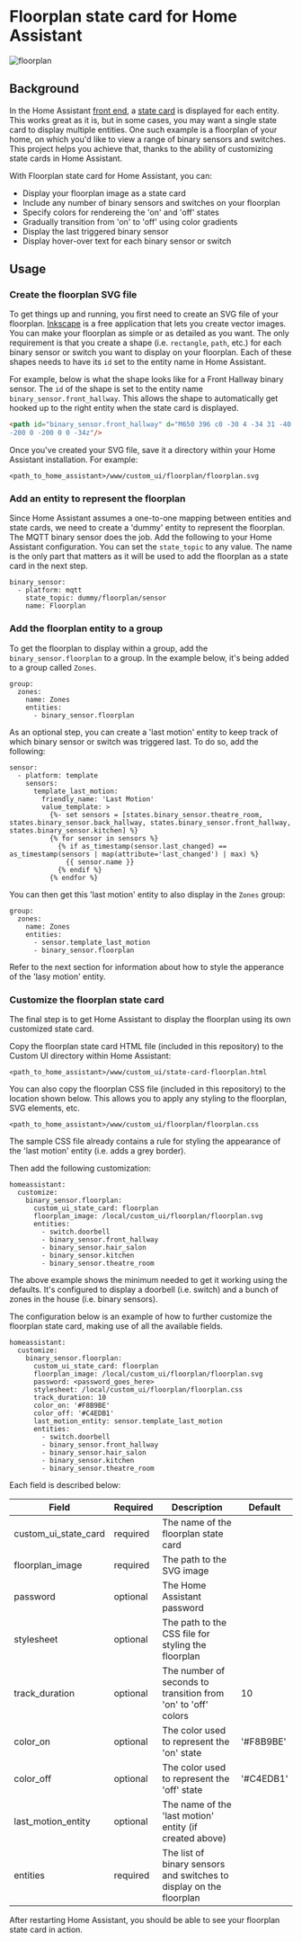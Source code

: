 # Floorplan state card for Home Assistant

![floorplan](https://cloud.githubusercontent.com/assets/2073827/25836731/868fed80-34cc-11e7-9f1a-7ec1619d2d2a.png)

## Background

In the Home Assistant [front end](https://home-assistant.io/docs/frontend/), a [state card](https://home-assistant.io/developers/frontend_add_card/) is displayed for each entity. This works great as it is, but in some cases, you may want a single state card to display multiple entities. One such example is a floorplan of your home, on which you'd like to view a range of binary sensors and switches. This project helps you achieve that, thanks to the ability of customizing state cards in Home Assistant.

With Floorplan state card for Home Assistant, you can:

- Display your floorplan image as a state card
- Include any number of binary sensors and switches on your floorplan
- Specify colors for rendereing the 'on' and 'off' states
- Gradually transition from 'on' to 'off' using color gradients
- Display the last triggered binary sensor
- Display hover-over text for each binary sensor or switch


## Usage

### Create the floorplan SVG file

To get things up and running, you first need to create an SVG file of your floorplan. [Inkscape](https://inkscape.org/en/develop/about-svg/) is a free application that lets you create vector images. You can make your floorplan as simple or as detailed as you want. The only requirement is that you create a shape (i.e. `rectangle`, `path`, etc.) for each binary sensor or switch you want to display on your floorplan. Each of these shapes needs to have its `id` set to the entity name in Home Assistant.

For example, below is what the shape looks like for a Front Hallway binary sensor. The `id` of the shape is set to the entity name `binary_sensor.front_hallway`. This allows the shape to automatically get hooked up to the right entity when the state card is displayed.

```html
<path id="binary_sensor.front_hallway" d="M650 396 c0 -30 4 -34 31 -40 17 -3 107 -6 200 -6 l169 0 0 40 0 40
-200 0 -200 0 0 -34z"/>
```
Once you've created your SVG file, save it a directory within your Home Assistant installation. For example:
```
<path_to_home_assistant>/www/custom_ui/floorplan/floorplan.svg
```

### Add an entity to represent the floorplan

Since Home Assistant assumes a one-to-one mapping between entities and state cards, we need to create a 'dummy' entity to represent the floorplan. The MQTT binary sensor does the job. Add the following to your Home Assistant configuration. You can set the `state_topic` to any value. The name is the only part that matters as it will be used to add the floorplan as a state card in the next step.

```
binary_sensor:
  - platform: mqtt
    state_topic: dummy/floorplan/sensor
    name: Floorplan
```

### Add the floorplan entity to a group

To get the floorplan to display within a group, add the `binary_sensor.floorplan` to a group. In the example below, it's being added to a group called `Zones`.

```
group:
  zones:
    name: Zones
    entities:
      - binary_sensor.floorplan
```

As an optional step, you can create a 'last motion' entity to keep track of which binary sensor or switch was triggered last. To do so, add the following:

```
sensor:
  - platform: template
    sensors:
      template_last_motion:
        friendly_name: 'Last Motion'
        value_template: >
          {%- set sensors = [states.binary_sensor.theatre_room, states.binary_sensor.back_hallway, states.binary_sensor.front_hallway, states.binary_sensor.kitchen] %}
          {% for sensor in sensors %}
            {% if as_timestamp(sensor.last_changed) == as_timestamp(sensors | map(attribute='last_changed') | max) %}
              {{ sensor.name }}
            {% endif %}
          {% endfor %}
```

You can then get this 'last motion' entity to also display in the `Zones` group:

```
group:
  zones:
    name: Zones
    entities:
      - sensor.template_last_motion
      - binary_sensor.floorplan
```

Refer to the next section for information about how to style the apperance of the 'lasy motion' entity.

### Customize the floorplan state card

The final step is to get Home Assistant to display the floorplan using its own customized state card.

Copy the floorplan state card HTML file (included in this repository) to the Custom UI directory within Home Assistant:

```
<path_to_home_assistant>/www/custom_ui/state-card-floorplan.html
```

You can also copy the floorplan CSS file (included in this repository) to the location shown below. This allows you to apply any styling to the floorplan, SVG elements, etc.

```
<path_to_home_assistant>/www/custom_ui/floorplan/floorplan.css
```

The sample CSS file already contains a rule for styling the appearance of the 'last motion' entity (i.e. adds a grey border).

Then add the following customization:

```
homeassistant:
  customize: 
    binary_sensor.floorplan:
      custom_ui_state_card: floorplan
      floorplan_image: /local/custom_ui/floorplan/floorplan.svg
      entities:
        - switch.doorbell
        - binary_sensor.front_hallway
        - binary_sensor.hair_salon
        - binary_sensor.kitchen
        - binary_sensor.theatre_room
```

The above example shows the minimum needed to get it working using the defaults. It's configured to display a doorbell (i.e. switch) and a bunch of zones in the house (i.e. binary sensors).

The configuration below is an example of how to further customize the floorplan state card, making use of all the available fields.

```
homeassistant:
  customize: 
    binary_sensor.floorplan:
      custom_ui_state_card: floorplan
      floorplan_image: /local/custom_ui/floorplan/floorplan.svg
      password: <password_goes_here>
      stylesheet: /local/custom_ui/floorplan/floorplan.css
      track_duration: 10
      color_on: '#F8B9BE'
      color_off: '#C4EDB1'
      last_motion_entity: sensor.template_last_motion
      entities:
        - switch.doorbell
        - binary_sensor.front_hallway
        - binary_sensor.hair_salon
        - binary_sensor.kitchen
        - binary_sensor.theatre_room
```

Each field is described below:

|Field|Required|Description|Default|
|-|-|-|-|
|custom_ui_state_card|required|The name of the floorplan state card||
|floorplan_image|required|The path to the SVG image||
|password|optional|The Home Assistant password||
|stylesheet|optional|The path to the CSS file for styling the floorplan 
|track_duration|optional|The number of seconds to transition from 'on' to 'off' colors|10|
|color_on|optional|The color used to represent the 'on' state|'#F8B9BE'|
|color_off|optional|The color used to represent the 'off' state|'#C4EDB1'|
|last_motion_entity|optional|The name of the 'last motion' entity (if created above)||
|entities|required|The list of binary sensors and switches to display on the floorplan||

After restarting Home Assistant, you should be able to see your floorplan state card in action.
